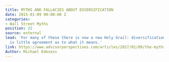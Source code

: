 ```yaml
---
title: MYTHS AND FALLACIES ABOUT DIVERSIFICATION
date: 2015-01-09 00:00:00 Z
categories:
- Wall Street Myths
position: 22
source: external
lead: 'For many of these there is now a new Holy Grail: diversification. But there
  is little agreement as to what it means.'
link: https://www.advisorperspectives.com/articles/2017/01/09/the-myths-and-fallacies-about-diversified-portfolios
Author: Michael Edesess
---
```



